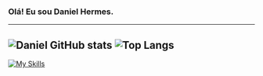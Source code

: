 ### Olá! Eu sou Daniel Hermes.
--------

![Daniel GitHub stats](https://github-readme-stats.vercel.app/api?username=HermesdMatos&show_icons=true&theme=dracula) ![Top Langs](https://github-readme-stats.vercel.app/api/top-langs/?username=HermesdMatos&hide_progress=compact&theme=dracula)
---


[![My Skills](https://skillicons.dev/icons?i=js,html,css,postgresql,nodejs,express,git)](https://skillicons.dev)


